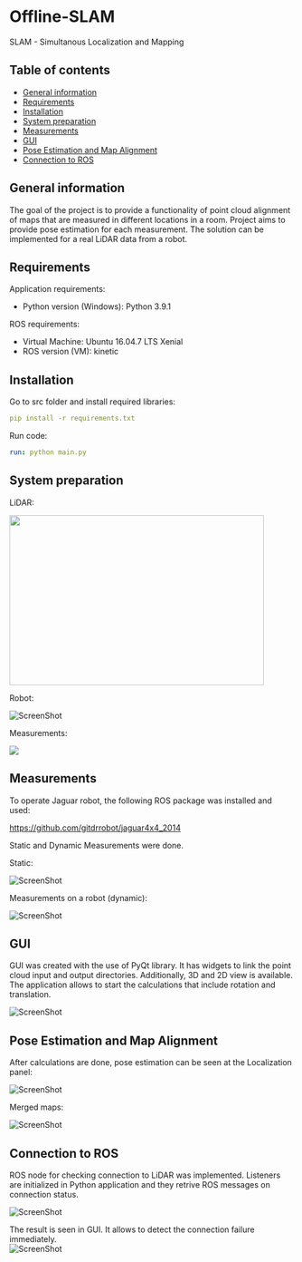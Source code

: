 # Offline-SLAM

SLAM - Simultanous Localization and Mapping

## Table of contents
* [General information](#general-information)
* [Requirements](#requirements)
* [Installation](#installation)
* [System preparation](#requirements)
* [Measurements](#measurements)
* [GUI](#gui)
* [Pose Estimation and Map Alignment](#pose-estimation-and-map-alignment)
* [Connection to ROS](#connection-to-ros)

## General information

The goal of the project is to provide a functionality of point cloud alignment of maps that are measured in different locations in a room. Project aims to provide pose estimation for each measurement. The solution can be implemented for a real LiDAR data from a robot.

## Requirements

Application requirements:

* Python version (Windows): Python 3.9.1

ROS requirements:

* Virtual Machine: Ubuntu 16.04.7 LTS Xenial
* ROS version (VM): kinetic

## Installation


Go to src folder and install required libraries:
```yaml
pip install -r requirements.txt
```
Run code:
```yaml
run: python main.py
```


## System preparation

LiDAR:


<img src="/screenshots/lidar.png" width="450" height="300">


Robot:

![ScreenShot](/screenshots/robot.png)

Measurements:

![](/screenshots/robot-driving.gif)

## Measurements

To operate Jaguar robot, the following ROS package was installed and used:

https://github.com/gitdrrobot/jaguar4x4_2014

Static and Dynamic Measurements were done. 

Static:

![ScreenShot](/screenshots/static-scan.png)

Measurements on a robot (dynamic):

![ScreenShot](/screenshots/dynamic-scan.png)

## GUI

GUI was created with the use of PyQt library. It has widgets to link the point cloud input and output directories. Additionally, 3D and 2D view is available. The application allows to start the calculations that include rotation and translation. 

![ScreenShot](/screenshots/gui.png)

## Pose Estimation and Map Alignment

After calculations are done, pose estimation can be seen at the Localization panel:

![ScreenShot](/screenshots/pose.png)

Merged maps:

![ScreenShot](/screenshots/map.png)

## Connection to ROS

ROS node for checking connection to LiDAR was implemented. Listeners are initialized in Python application and they retrive ROS messages on connection status. 

![ScreenShot](/screenshots/rosbridge.png)

The result is seen in GUI. It allows to detect the connection failure immediately.  
![ScreenShot](/screenshots/gui-with-ros.png)
